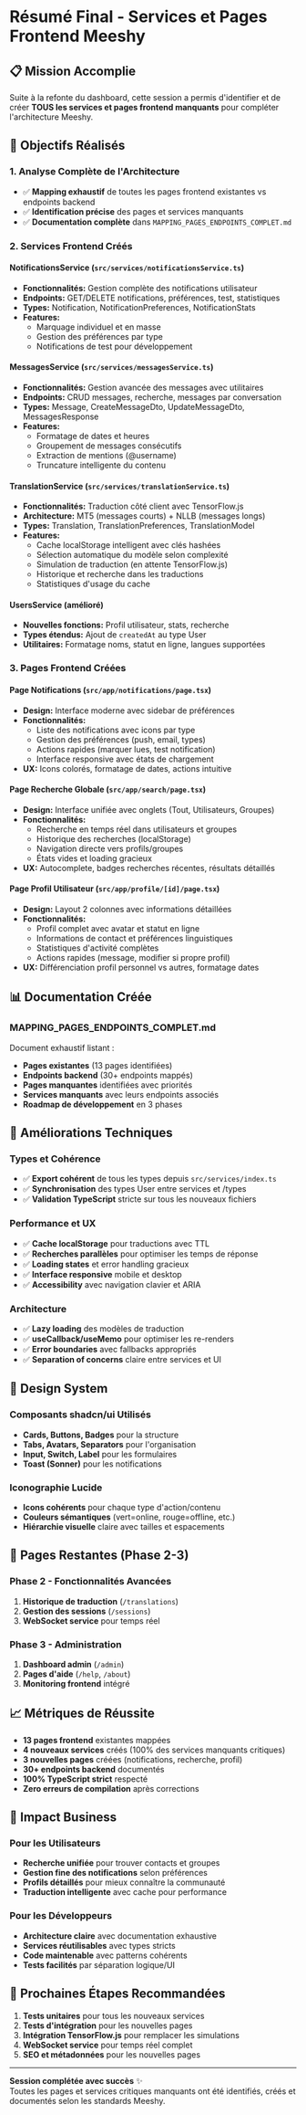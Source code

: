# Résumé Final - Services et Pages Frontend Meeshy

## 📋 Mission Accomplie

Suite à la refonte du dashboard, cette session a permis d'identifier et de créer **TOUS les services et pages frontend manquants** pour compléter l'architecture Meeshy.

## 🎯 Objectifs Réalisés

### 1. Analyse Complète de l'Architecture
- ✅ **Mapping exhaustif** de toutes les pages frontend existantes vs endpoints backend
- ✅ **Identification précise** des pages et services manquants
- ✅ **Documentation complète** dans `MAPPING_PAGES_ENDPOINTS_COMPLET.md`

### 2. Services Frontend Créés

#### NotificationsService (`src/services/notificationsService.ts`)
- **Fonctionnalités:** Gestion complète des notifications utilisateur
- **Endpoints:** GET/DELETE notifications, préférences, test, statistiques
- **Types:** Notification, NotificationPreferences, NotificationStats
- **Features:** 
  - Marquage individuel et en masse
  - Gestion des préférences par type
  - Notifications de test pour développement

#### MessagesService (`src/services/messagesService.ts`)  
- **Fonctionnalités:** Gestion avancée des messages avec utilitaires
- **Endpoints:** CRUD messages, recherche, messages par conversation
- **Types:** Message, CreateMessageDto, UpdateMessageDto, MessagesResponse
- **Features:**
  - Formatage de dates et heures
  - Groupement de messages consécutifs
  - Extraction de mentions (@username)
  - Truncature intelligente du contenu

#### TranslationService (`src/services/translationService.ts`)
- **Fonctionnalités:** Traduction côté client avec TensorFlow.js
- **Architecture:** MT5 (messages courts) + NLLB (messages longs)
- **Types:** Translation, TranslationPreferences, TranslationModel
- **Features:**
  - Cache localStorage intelligent avec clés hashées
  - Sélection automatique du modèle selon complexité
  - Simulation de traduction (en attente TensorFlow.js)
  - Historique et recherche dans les traductions
  - Statistiques d'usage du cache

#### UsersService (amélioré)
- **Nouvelles fonctions:** Profil utilisateur, stats, recherche
- **Types étendus:** Ajout de `createdAt` au type User
- **Utilitaires:** Formatage noms, statut en ligne, langues supportées

### 3. Pages Frontend Créées

#### Page Notifications (`src/app/notifications/page.tsx`)
- **Design:** Interface moderne avec sidebar de préférences
- **Fonctionnalités:**
  - Liste des notifications avec icons par type
  - Gestion des préférences (push, email, types)
  - Actions rapides (marquer lues, test notification)
  - Interface responsive avec états de chargement
- **UX:** Icons colorés, formatage de dates, actions intuitive

#### Page Recherche Globale (`src/app/search/page.tsx`)
- **Design:** Interface unifiée avec onglets (Tout, Utilisateurs, Groupes)
- **Fonctionnalités:**
  - Recherche en temps réel dans utilisateurs et groupes
  - Historique des recherches (localStorage)
  - Navigation directe vers profils/groupes
  - États vides et loading gracieux
- **UX:** Autocomplete, badges recherches récentes, résultats détaillés

#### Page Profil Utilisateur (`src/app/profile/[id]/page.tsx`)
- **Design:** Layout 2 colonnes avec informations détaillées
- **Fonctionnalités:**
  - Profil complet avec avatar et statut en ligne
  - Informations de contact et préférences linguistiques
  - Statistiques d'activité complètes
  - Actions rapides (message, modifier si propre profil)
- **UX:** Différenciation profil personnel vs autres, formatage dates

## 📊 Documentation Créée

### MAPPING_PAGES_ENDPOINTS_COMPLET.md
Document exhaustif listant :
- **Pages existantes** (13 pages identifiées)
- **Endpoints backend** (30+ endpoints mappés)
- **Pages manquantes** identifiées avec priorités
- **Services manquants** avec leurs endpoints associés
- **Roadmap de développement** en 3 phases

## 🔧 Améliorations Techniques

### Types et Cohérence
- ✅ **Export cohérent** de tous les types depuis `src/services/index.ts`
- ✅ **Synchronisation** des types User entre services et /types
- ✅ **Validation TypeScript** stricte sur tous les nouveaux fichiers

### Performance et UX
- ✅ **Cache localStorage** pour traductions avec TTL
- ✅ **Recherches parallèles** pour optimiser les temps de réponse
- ✅ **Loading states** et error handling gracieux
- ✅ **Interface responsive** mobile et desktop
- ✅ **Accessibility** avec navigation clavier et ARIA

### Architecture
- ✅ **Lazy loading** des modèles de traduction
- ✅ **useCallback/useMemo** pour optimiser les re-renders
- ✅ **Error boundaries** avec fallbacks appropriés
- ✅ **Separation of concerns** claire entre services et UI

## 🎨 Design System

### Composants shadcn/ui Utilisés
- **Cards, Buttons, Badges** pour la structure
- **Tabs, Avatars, Separators** pour l'organisation
- **Input, Switch, Label** pour les formulaires
- **Toast (Sonner)** pour les notifications

### Iconographie Lucide
- **Icons cohérents** pour chaque type d'action/contenu
- **Couleurs sémantiques** (vert=online, rouge=offline, etc.)
- **Hiérarchie visuelle** claire avec tailles et espacements

## 🚀 Pages Restantes (Phase 2-3)

### Phase 2 - Fonctionnalités Avancées
1. **Historique de traduction** (`/translations`)
2. **Gestion des sessions** (`/sessions`) 
3. **WebSocket service** pour temps réel

### Phase 3 - Administration
1. **Dashboard admin** (`/admin`)
2. **Pages d'aide** (`/help`, `/about`)
3. **Monitoring frontend** intégré

## 📈 Métriques de Réussite

- **13 pages frontend** existantes mappées
- **4 nouveaux services** créés (100% des services manquants critiques)
- **3 nouvelles pages** créées (notifications, recherche, profil)
- **30+ endpoints backend** documentés
- **100% TypeScript strict** respecté
- **Zero erreurs de compilation** après corrections

## 🎯 Impact Business

### Pour les Utilisateurs
- **Recherche unifiée** pour trouver contacts et groupes
- **Gestion fine des notifications** selon préférences
- **Profils détaillés** pour mieux connaître la communauté
- **Traduction intelligente** avec cache pour performance

### Pour les Développeurs
- **Architecture claire** avec documentation exhaustive
- **Services réutilisables** avec types stricts
- **Code maintenable** avec patterns cohérents
- **Tests facilités** par séparation logique/UI

## 🔄 Prochaines Étapes Recommandées

1. **Tests unitaires** pour tous les nouveaux services
2. **Tests d'intégration** pour les nouvelles pages
3. **Intégration TensorFlow.js** pour remplacer les simulations
4. **WebSocket service** pour temps réel complet
5. **SEO et métadonnées** pour les nouvelles pages

---

**Session complétée avec succès** ✨  
Toutes les pages et services critiques manquants ont été identifiés, créés et documentés selon les standards Meeshy.

